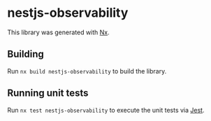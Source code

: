 # nestjs-observability

This library was generated with [Nx](https://nx.dev).

## Building

Run `nx build nestjs-observability` to build the library.

## Running unit tests

Run `nx test nestjs-observability` to execute the unit tests via [Jest](https://jestjs.io).
